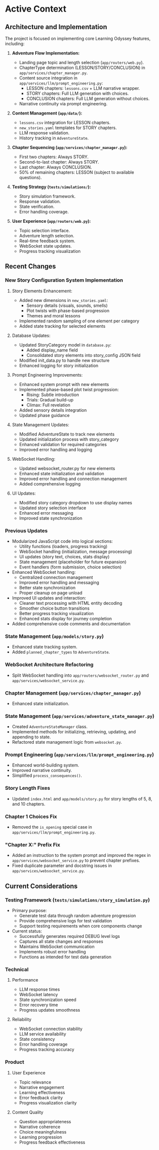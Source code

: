 # Active Context

## Architecture and Implementation

The project is focused on implementing core Learning Odyssey features, including:

1.  **Adventure Flow Implementation:**
    *   Landing page topic and length selection (`app/routers/web.py`).
    *   ChapterType determination (LESSON/STORY/CONCLUSION) in `app/services/chapter_manager.py`.
    *   Content source integration in `app/services/llm/prompt_engineering.py`:
        *   LESSON chapters: `lessons.csv` + LLM narrative wrapper.
        *   STORY chapters: Full LLM generation with choices.
        *   CONCLUSION chapters: Full LLM generation without choices.
    *   Narrative continuity via prompt engineering.

2.  **Content Management (`app/data/`):**
    *   `lessons.csv` integration for LESSON chapters.
    *   `new_stories.yaml` templates for STORY chapters.
    *   LLM response validation.
    *   History tracking in `AdventureState`.

3.  **Chapter Sequencing (`app/services/chapter_manager.py`):**
    *   First two chapters: Always STORY.
    *   Second-to-last chapter: Always STORY.
    *   Last chapter: Always CONCLUSION.
    *   50% of remaining chapters: LESSON (subject to available questions).

4.  **Testing Strategy (`tests/simulations/`):**
    *   Story simulation framework.
    *   Response validation.
    *   State verification.
    *   Error handling coverage.

5. **User Experience (`app/routers/web.py`):**
    * Topic selection interface.
    * Adventure length selection.
    * Real-time feedback system.
    * WebSocket state updates.
    * Progress tracking visualization

## Recent Changes

### New Story Configuration System Implementation
1. Story Elements Enhancement:
   - Added new dimensions in `new_stories.yaml`:
     * Sensory details (visuals, sounds, smells)
     * Plot twists with phase-based progression
     * Themes and moral lessons
   - Implemented random sampling of one element per category
   - Added state tracking for selected elements

2. Database Updates:
   - Updated StoryCategory model in `database.py`:
     * Added display_name field
     * Consolidated story elements into story_config JSON field
   - Modified init_data.py to handle new structure
   - Enhanced logging for story initialization

3. Prompt Engineering Improvements:
   - Enhanced system prompt with new elements
   - Implemented phase-based plot twist progression:
     * Rising: Subtle introduction
     * Trials: Gradual build-up
     * Climax: Full revelation
   - Added sensory details integration
   - Updated phase guidance

4. State Management Updates:
   - Modified AdventureState to track new elements
   - Updated initialization process with story_category
   - Enhanced validation for required categories
   - Improved error handling and logging

5. WebSocket Handling:
   - Updated websocket_router.py for new elements
   - Enhanced state initialization and validation
   - Improved error handling and connection management
   - Added comprehensive logging

6. UI Updates:
   - Modified story category dropdown to use display names
   - Updated story selection interface
   - Enhanced error messaging
   - Improved state synchronization

### Previous Updates
- Modularized JavaScript code into logical sections:
  * Utility functions (loaders, progress tracking)
  * WebSocket handling (initialization, message processing)
  * UI updates (story text, choices, stats display)
  * State management (placeholder for future expansion)
  * Event handlers (form submission, choice selection)
- Enhanced WebSocket handling:
  * Centralized connection management
  * Improved error handling and messaging
  * Better state synchronization
  * Proper cleanup on page unload
- Improved UI updates and interaction:
  * Cleaner text processing with HTML entity decoding
  * Smoother choice button transitions
  * Better progress tracking visualization
  * Enhanced stats display for journey completion
- Added comprehensive code comments and documentation

### State Management (`app/models/story.py`)
- Enhanced state tracking system.
- Added `planned_chapter_types` to `AdventureState`.

### WebSocket Architecture Refactoring
- Split WebSocket handling into `app/routers/websocket_router.py` and `app/services/websocket_service.py`.

### Chapter Management (`app/services/chapter_manager.py`)
- Enhanced state initialization.

### State Management (`app/services/adventure_state_manager.py`)
- Created `AdventureStateManager` class.
- Implemented methods for initializing, retrieving, updating, and appending to state.
- Refactored state management logic from `websocket.py`.

### Prompt Engineering (`app/services/llm/prompt_engineering.py`)
- Enhanced world-building system.
- Improved narrative continuity.
- Simplified `process_consequences()`.

### Story Length Fixes
- Updated `index.html` and `app/models/story.py` for story lengths of 5, 8, and 10 chapters.

### Chapter 1 Choices Fix
- Removed the `is_opening` special case in `app/services/llm/prompt_engineering.py`.

### "Chapter X:" Prefix Fix
- Added an instruction to the system prompt and improved the regex in `app/services/websocket_service.py` to prevent chapter prefixes.
- Fixed duplicate parameter and docstring issues in  `app/services/websocket_service.py`.

## Current Considerations

### Testing Framework (`tests/simulations/story_simulation.py`)
- Primary purpose:
  * Generate test data through random adventure progression
  * Provide comprehensive logs for test validation
  * Support testing requirements when core components change
- Current status:
  * Successfully generates required DEBUG level logs
  * Captures all state changes and responses
  * Maintains WebSocket communication
  * Implements robust error handling
  * Functions as intended for test data generation

### Technical
1. Performance
   - LLM response times
   - WebSocket latency
   - State synchronization speed
   - Error recovery time
   - Progress updates smoothness

2. Reliability
   - WebSocket connection stability
   - LLM service availability
   - State consistency
   - Error handling coverage
   - Progress tracking accuracy

### Product
1. User Experience
   - Topic relevance
   - Narrative engagement
   - Learning effectiveness
   - Error feedback clarity
   - Progress visualization clarity

2. Content Quality
   - Question appropriateness
   - Narrative coherence
   - Choice meaningfulness
   - Learning progression
   - Progress feedback effectiveness
